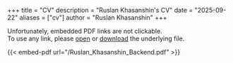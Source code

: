 +++
title = "CV"
description = "Ruslan Khasanshin's CV"
date = "2025-09-22"
aliases = ["cv"]
author = "Ruslan Khasanshin"
+++

Unfortunately, embedded PDF links are not clickable.\
To use any link, please
<a href="/Ruslan_Khasanshin_Backend.pdf" aria-label="open">open</a>
or
<a href="/Ruslan_Khasanshin_Backend.pdf" aria-label="download" download="">download</a>
the underlying file.

{{< embed-pdf url="/Ruslan_Khasanshin_Backend.pdf" >}}
